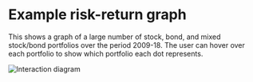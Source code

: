 # Example risk-return graph

This shows a graph of a large number of stock, bond, and mixed stock/bond portfolios over the period 2009-18. The user can hover over each portfolio to show which portfolio each dot represents.

![Interaction diagram](https://raw.githubusercontent.com/viv-r/asset-allocation/master/examples/demo-graph.png)

